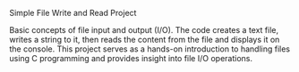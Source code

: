 Simple File Write and Read Project

Basic concepts of file input and output (I/O). The code creates a text file, writes a string to it, then reads the content from the file and displays it on the console. This project serves as a hands-on introduction to handling files using C programming and provides insight into file I/O operations.